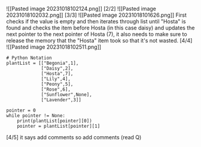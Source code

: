 ![[Pasted image 20231018102124.png]]
[2/2]
![[Pasted image 20231018102032.png]]
[3/3]
![[Pasted image 20231018101626.png]]
First checks if the value is empty and then iterates through list until "Hosta" is found and checks the item before Hosta (in this case daisy) and updates the next pointer to the next pointer of Hosta (7), it also needs to make sure to release the memory that the "Hosta" item took so that it's not wasted.
[4/4]
![[Pasted image 20231018102511.png]]
```
# Python Notation
plantList = [["Begonia",1],
             ["Daisy",2],
             ["Hosta",7],
             ["Lily",4],
             ["Peony",5],
             ["Rose",6],
             ["Sunflower",None],
             ["Lavender",3]]

pointer = 0
while pointer != None:
    print(plantList[pointer][0])
    pointer = plantList[pointer][1]
```
[4/5]
it says add comments so add comments (read Q)